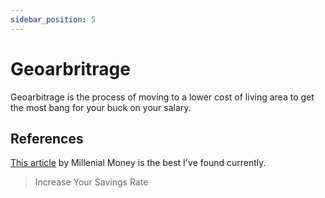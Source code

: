 ```yaml
---
sidebar_position: 5
---
```


# Geoarbritrage

Geoarbitrage is the process of moving to a lower cost of living area to get the most bang for your buck on your salary.

## References

[This article](https://millennialmoney.com/geoarbitrage/) by Millenial Money is the best I've found currently.

>Increase Your Savings Rate